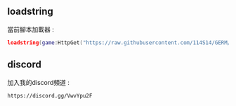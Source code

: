 ## loadstring
 當前腳本加載器 :
```lua
loadstring(game:HttpGet("https://raw.githubusercontent.com/114S14/GERM/refs/heads/main/main.lua"))()
```
## discord
 加入我的discord頻道 :
 ```
https://discord.gg/VwvYpu2F
```
